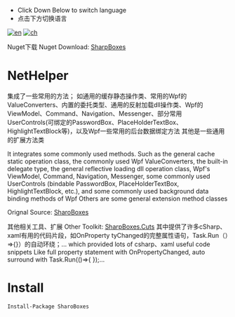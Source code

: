 - Click Down Below to switch language
- 点击下方切换语言

[![en](https://img.shields.io/badge/lang-en-red.svg)](readme.en.md)
[![ch](https://img.shields.io/badge/lang-zh-yellow.svg)](readme.zh.md)

Nuget下载
Nuget Download:
[SharpBoxes](https://www.nuget.org/packages/SharpBoxes)

# NetHelper
集成了一些常用的方法；
如通用的缓存静态操作类、常用的Wpf的ValueConverters、内置的委托类型、通用的反射加载dll操作类、Wpf的ViewModel、Command、Navigation、Messenger、部分常用UserControls(可绑定的PasswordBox、PlaceHolderTextBox、HighlightTextBlock等)，以及Wpf一些常用的后台数据绑定方法
其他是一些通用的扩展方法类


It integrates some commonly used methods.
Such as the general cache static operation class, the commonly used Wpf ValueConverters, the built-in delegate type, the general reflective loading dll operation class, Wpf's ViewModel, Command, Navigation, Messenger, some commonly used UserControls (bindable PasswordBox, PlaceHolderTextBox, HighlightTextBlock, etc.), and some commonly used background data binding methods of Wpf
Others are some general extension method classes

Orignal Source:
[SharoBoxes](https://github.com/dumbnessrf/SharpBoxes/tree/main)

其他相关工具、扩展
Other Toolkit:
[SharpBoxes.Cuts](https://marketplace.visualstudio.com/items?itemName=dumbnessrf.SharpBoxes)
其中提供了许多cSharp、xaml有用的代码片段，如OnProperty tyChanged的完整属性语句，Task.Run（）=>{}）的自动环绕；…
which provided lots of csharp、xaml useful code snippets Like full property statement with OnPropertyChanged, auto surround with Task.Run(()=>{ });...
# Install
```shell
Install-Package SharoBoxes
```

